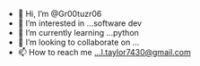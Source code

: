 - 👋 Hi, I’m @Gr00tuzr06
- 👀 I’m interested in ...software dev
- 🌱 I’m currently learning ...python
- 💞️ I’m looking to collaborate on ...
- 📫 How to reach me ...l.taylor7430@gmail.com

<!---
Gr00tuzr06/Gr00tuzr06 is a ✨ special ✨ repository because its `README.md` (this file) appears on your GitHub profile.
You can click the Preview link to take a look at your changes.
--->
